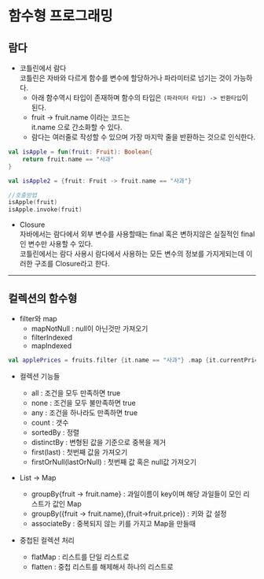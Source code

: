# 함수형 프로그래밍

## 람다
- 코틀린에서 람다  
코틀린은 자바와 다르게 함수를 변수에 할당하거나 파라미터로 넘기는 것이 가능하다.  
    - 아래 함수역시 타입이 존재하며 함수의 타입은 ```(파라미터 타입) -> 반환타입```이 된다.  
    - fruit -> fruit.name 이라는 코드는  
it.name 으로 간소화할 수 있다.
    - 람다는 여러줄로 작성할 수 있으며 가장 마지막 줄을 반환하는 것으로 인식한다.  

```kotlin
val isApple = fun(fruit: Fruit): Boolean{
    return fruit.name == "사과"
}

val isApple2 = {fruit: Fruit -> fruit.name == "사과"}

//호출방법
isApple(fruit)
isApple.invoke(fruit)
```

- Closure  
자바에서는 람다에서 외부 변수를 사용할때는 final 혹은 변하지않은 실질적인 final인 변수만 사용할 수 있다.  
코틀린에서는 람다 사용시 람다에서 사용하는 모든 변수의 정보를 가지게되는데 이러한 구조를 Closure라고 한다.  

---

## 컬렉션의 함수형  
- filter와 map  
    - mapNotNull : null이 아닌것만 가져오기
    - filterIndexed
    - mapIndexed
```kotlin
val applePrices = fruits.filter {it.name == "사과"} .map {it.currentPrice}
```
- 컬렉션 기능들  
    - all : 조건을 모두 만족하면 true
    - none : 조건을 모두 불만족하면 true
    - any : 조건을 하나라도 만족하면 true
    - count : 갯수
    - sortedBy : 정렬
    - distinctBy : 변형된 값을 기준으로 중복을 제거
    - first(last) : 첫번째 값을 가져오기
    - firstOrNull(lastOrNull) : 첫번째 값 혹은 null값 가져오기
    
- List -> Map  
    - groupBy{fruit -> fruit.name} : 과일이름이 key이며 해당 과일들이 모인 리스트가 값인 Map
    - groupBy({fruit -> fruit.name},{fruit->fruit.price}) : 키와 값 설정
    - associateBy : 중복되지 않는 키를 가지고 Map을 만들때
- 중첩된 컬렉션 처리  
    - flatMap : 리스트를 단일 리스트로
    - flatten : 중첩 리스트를 해제해서 하나의 리스트로